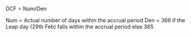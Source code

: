 DCF = Num/Den

Num = Actual number of days within the accrual period
Den = 366 if the Leap day (29th Feb) falls within the accrual period else 365
